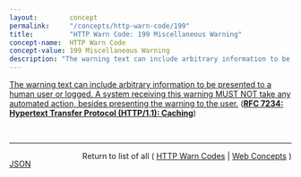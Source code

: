 ```yaml
---
layout:        concept
permalink:     "/concepts/http-warn-code/199"
title:         "HTTP Warn Code: 199 Miscellaneous Warning"
concept-name:  HTTP Warn Code
concept-value: 199 Miscellaneous Warning
description: "The warning text can include arbitrary information to be presented to a human user or logged. A system receiving this warning MUST NOT take any automated action, besides presenting the warning to the user."
---
```


[The warning text can include arbitrary information to be presented to a human user or logged. A system receiving this warning MUST NOT take any automated action, besides presenting the warning to the user.](https://datatracker.ietf.org/doc/html/rfc7234#section-5.5.5 "Read documentation for HTTP Warn Code &#34;199&#34;") (**[RFC 7234: Hypertext Transfer Protocol (HTTP/1.1): Caching](/specs/IETF/RFC/7234 "The Hypertext Transfer Protocol (HTTP) is an application-level protocol for distributed, collaborative, hypertext information systems. This document defines requirements on HTTP caches and the associated header fields that control cache behavior or indicate cacheable response messages.")**)

<br/>
<hr/>

<p style="float : left"><a href="./199.json" title="JSON representing this particular Web Concept value">JSON</a></p>
<p style="text-align: right">Return to list of all ( <a href="../http-warn-code/">HTTP Warn Codes</a> | <a href="../">Web Concepts</a> )</p>
